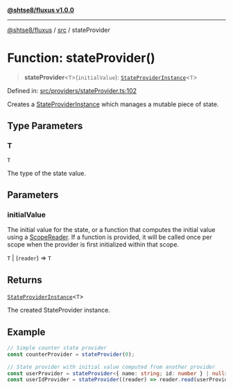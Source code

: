 [**@shtse8/fluxus v1.0.0**](../../README.md)

***

[@shtse8/fluxus](../../README.md) / [src](../README.md) / stateProvider

# Function: stateProvider()

> **stateProvider**\<`T`\>(`initialValue`): [`StateProviderInstance`](../interfaces/StateProviderInstance.md)\<`T`\>

Defined in: [src/providers/stateProvider.ts:102](https://github.com/shtse8/fluxus/blob/4924e60e87ca8856c0bf61d7c46469f55d63d7b6/src/providers/stateProvider.ts#L102)

Creates a [StateProviderInstance](../interfaces/StateProviderInstance.md) which manages a mutable piece of state.

## Type Parameters

### T

`T`

The type of the state value.

## Parameters

### initialValue

The initial value for the state,
  or a function that computes the initial value using a [ScopeReader](../interfaces/ScopeReader.md).
  If a function is provided, it will be called once per scope when the provider
  is first initialized within that scope.

`T` | (`reader`) => `T`

## Returns

[`StateProviderInstance`](../interfaces/StateProviderInstance.md)\<`T`\>

The created StateProvider instance.

## Example

```ts
// Simple counter state provider
const counterProvider = stateProvider(0);

// State provider with initial value computed from another provider
const userProvider = stateProvider<{ name: string; id: number } | null>(null);
const userIdProvider = stateProvider((reader) => reader.read(userProvider)?.id ?? -1);
```
